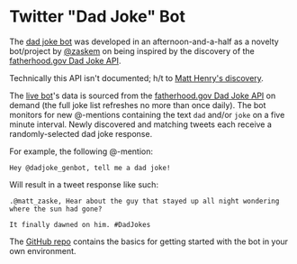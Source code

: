 # Twitter "Dad Joke" Bot
The [dad joke bot](https://twitter.com/dadjoke_genbot) was developed in an afternoon-and-a-half as a novelty bot/project by [@zaskem](https://github.com/zaskem) on being inspired by the discovery of the [fatherhood.gov Dad Joke API](https://www.fatherhood.gov/for-dads/dad-jokes).

Technically this API isn't documented; h/t to [Matt Henry's discovery](https://twitter.com/heymatthenry/status/1370462717237153799).

The [live bot](https://twitter.com/dadjoke_genbot)'s data is sourced from the [fatherhood.gov Dad Joke API](https://www.fatherhood.gov/for-dads/dad-jokes) on demand (the full joke list refreshes no more than once daily). The bot monitors for new @-mentions containing the text `dad` and/or `joke` on a five minute interval. Newly discovered and matching tweets each receive a randomly-selected dad joke response.

For example, the following @-mention:

`Hey @dadjoke_genbot, tell me a dad joke!`

Will result in a tweet response like such:

```
.@matt_zaske, Hear about the guy that stayed up all night wondering where the sun had gone?

It finally dawned on him. #DadJokes
```

The [GitHub repo](https://github.com/zaskem/twitterbot-dadjokes) contains the basics for getting started with the bot in your own environment.